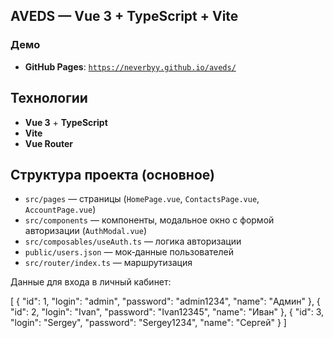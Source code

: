 ## AVEDS — Vue 3 + TypeScript + Vite

### Демо
- **GitHub Pages**: [`https://neverbyy.github.io/aveds/`](https://neverbyy.github.io/aveds/)

## Технологии
- **Vue 3** + **TypeScript**
- **Vite**
- **Vue Router**

## Структура проекта (основное)
- `src/pages` — страницы (`HomePage.vue`, `ContactsPage.vue`, `AccountPage.vue`)
- `src/components` — компоненты, модальное окно с формой авторизации (`AuthModal.vue`)
- `src/composables/useAuth.ts` — логика авторизации
- `public/users.json` — мок‑данные пользователей
- `src/router/index.ts` — маршрутизация


Данные для входа в личный кабинет:

[
  {
    "id": 1,
    "login": "admin",
    "password": "admin1234",
    "name": "Админ"
  },
  {
    "id": 2,
    "login": "Ivan",
    "password": "Ivan12345",
    "name": "Иван"
  },
  {
    "id": 3,
    "login": "Sergey",
    "password": "Sergey1234",
    "name": "Сергей"
  }
]
